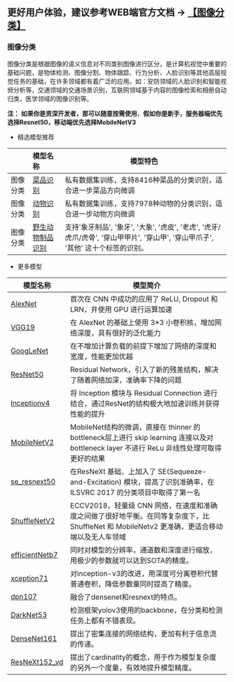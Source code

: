 
## **更好用户体验，建议参考WEB端官方文档 -> [【图像分类】](https://www.paddlepaddle.org.cn/hubdetail)**


### 图像分类
图像分类是根据图像的语义信息对不同类别图像进行区分，是计算机视觉中重要的基础问题，是物体检测、图像分割、物体跟踪、行为分析、人脸识别等其他高层视觉任务的基础，在许多领域都有着广泛的应用。如：安防领域的人脸识别和智能视频分析等，交通领域的交通场景识别，互联网领域基于内容的图像检索和相册自动归类，医学领域的图像识别等。

**注：** **如果你是资深开发者，那可以随意按需使用**，**假如你是新手，服务器端优先选择Resnet50，移动端优先选择MobileNetV3**

- 精选模型推荐

|            | **模型名称**                                                 | **模型特色**                                       |
| ---------- | :----------------------------------------------------------- | ---------------------------------------------------------- |
| 图像分类 | [菜品识别](https://www.paddlepaddle.org.cn/hubdetail?name=resnet50_vd_dishes&en_category=ImageClassification) | 私有数据集训练，支持8416种菜品的分类识别，适合进一步菜品方向微调 |
| 图像分类 | [动物识别](https://www.paddlepaddle.org.cn/hubdetail?name=resnet50_vd_animals&en_category=ImageClassification) | 私有数据集训练，支持7978种动物的分类识别，适合进一步动物方向微调 |
| 图像分类 | [野生动物制品识别](https://www.paddlepaddle.org.cn/hubdetail?name=resnet50_vd_wildanimals&en_category=ImageClassification) | 支持'象牙制品', '象牙', '大象', '虎皮', '老虎', '虎牙/虎爪/虎骨', '穿山甲甲片', '穿山甲', '穿山甲爪子', '其他' 这十个标签的识别。 |


- 更多模型

| **模型名称** | **模型简介** |
| - | - |
| [AlexNet](https://www.paddlepaddle.org.cn/hubdetail?name=alexnet_imagenet&en_category=ImageClassification) | 首次在 CNN 中成功的应用了 ReLU, Dropout 和 LRN，并使用 GPU 进行运算加速 |
| [VGG19](https://www.paddlepaddle.org.cn/hubdetail?name=vgg19_imagenet&en_category=ImageClassification) | 在 AlexNet 的基础上使用 3*3 小卷积核，增加网络深度，具有很好的泛化能力 |
| [GoogLeNet](https://github.com/PaddlePaddle/models/tree/release/1.7/PaddleCV/image_classification) | 在不增加计算负载的前提下增加了网络的深度和宽度，性能更加优越 |
| [ResNet50](https://www.paddlepaddle.org.cn/hubdetail?name=resnet_v2_50_imagenet&en_category=ImageClassification) | Residual Network，引入了新的残差结构，解决了随着网络加深，准确率下降的问题 |
| [Inceptionv4](https://www.paddlepaddle.org.cn/hubdetail?name=inception_v4_imagenet&en_category=ImageClassification) | 将 Inception 模块与 Residual Connection 进行结合，通过ResNet的结构极大地加速训练并获得性能的提升 |
| [MobileNetV2](https://www.paddlepaddle.org.cn/hubdetail?name=mobilenet_v2_imagenet&en_category=ImageClassification) | MobileNet结构的微调，直接在 thinner 的 bottleneck层上进行 skip learning 连接以及对 bottleneck layer 不进行 ReLu 非线性处理可取得更好的结果 |
| [se_resnext50](https://www.paddlepaddle.org.cn/hubdetail?name=se_resnext50_32x4d_imagenet&en_category=ImageClassification) | 在ResNeXt 基础、上加入了 SE(Sequeeze-and-Excitation) 模块，提高了识别准确率，在 ILSVRC 2017 的分类项目中取得了第一名 |
| [ShuffleNetV2](https://www.paddlepaddle.org.cn/hubdetail?name=shufflenet_v2_imagenet&en_category=ImageClassification) | ECCV2018，轻量级 CNN 网络，在速度和准确度之间做了很好地平衡。在同等复杂度下，比 ShuffleNet 和 MobileNetv2 更准确，更适合移动端以及无人车领域 |
| [efficientNetb7](https://www.paddlepaddle.org.cn/hubdetail?name=efficientnetb7_imagenet&en_category=ImageClassification) | 同时对模型的分辨率，通道数和深度进行缩放，用极少的参数就可以达到SOTA的精度。 |
| [xception71](https://www.paddlepaddle.org.cn/hubdetail?name=xception71_imagenet&en_category=ImageClassification) | 对inception-v3的改进，用深度可分离卷积代替普通卷积，降低参数量同时提高了精度。 |
| [dpn107](https://www.paddlepaddle.org.cn/hubdetail?name=dpn107_imagenet&en_category=ImageClassification) | 融合了densenet和resnext的特点。 |
| [DarkNet53](https://www.paddlepaddle.org.cn/hubdetail?name=darknet53_imagenet&en_category=ImageClassification) | 检测框架yolov3使用的backbone，在分类和检测任务上都有不错表现。 |
| [DenseNet161](https://www.paddlepaddle.org.cn/hubdetail?name=densenet161_imagenet&en_category=ImageClassification) | 提出了密集连接的网络结构，更加有利于信息流的传递。 |
| [ResNeXt152_vd](https://www.paddlepaddle.org.cn/hubdetail?name=resnext152_64x4d_imagenet&en_category=ImageClassification) | 提出了cardinatity的概念，用于作为模型复杂度的另外一个度量，有效地提升模型精度。 |
